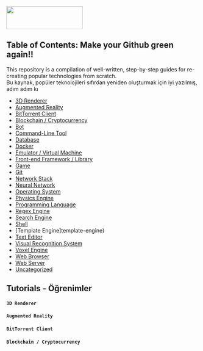 <img src="https://media.discordapp.net/attachments/904474621372420136/1087103406881128590/resized.png" style="width:200; height:60">

## Table of Contents: Make your Github green again!!

This repository is a compilation of well-written, step-by-step guides for re-creating popular technologies from scratch.<br>
Bu kaynak, popüler teknolojileri sıfırdan yeniden oluşturmak için iyi yazılmış, adım adım kı
* [3D Renderer](3d-renderer)
* [Augmented Reality](augmented-reality)
* [BitTorrent Client](bittorrent-client)
* [Blockchain / Cryptocurrency](blockchain--cryptocurrency)
* [Bot](bot)
* [Command-Line Tool](command-line-tool)
* [Database](database)
* [Docker](docker)
* [Emulator / Virtual Machine](emulator--virtual-machine)
* [Front-end Framework / Library](front-end-framework--library)
* [Game](game)
* [Git](git)
* [Network Stack](network-stack)
* [Neural Network](neural-network)
* [Operating System](operating-system)
* [Physics Engine](physics-engine)
* [Programming Language](#programming-language)
* [Regex Engine](regex-engine)
* [Search Engine](search-engine)
* [Shell](shell)
* [Template Engine]template-engine)
* [Text Editor](text-editor)
* [Visual Recognition System](visual-recognition-system)
* [Voxel Engine](voxel-engine)
* [Web Browser](web-browser)
* [Web Server](web-server)
* [Uncategorized](#uncategorized)

## Tutorials - Öğrenimler

#### `3D Renderer`

#### `Augmented Reality`

#### `BitTorrent Client`

#### `Blockchain / Cryptocurrency`
